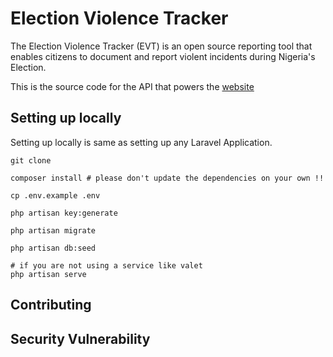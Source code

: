# Election Violence Tracker

The Election Violence Tracker (EVT) is an open source reporting tool that enables citizens to document and report violent incidents during Nigeria's Election.

This is the source code for the API that powers the [website][webRepo]

## Setting up locally

Setting up locally is same as setting up any Laravel Application.

```
git clone 

composer install # please don't update the dependencies on your own !!

cp .env.example .env

php artisan key:generate

php artisan migrate

php artisan db:seed

# if you are not using a service like valet
php artisan serve

```

## Contributing

## Security Vulnerability

[webRepo]: https://github.com/Policy-Lab-Africa/violenceTrackerWeb